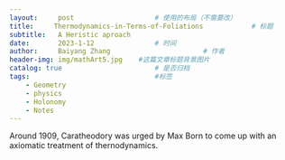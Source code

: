 ```yaml
---
layout:     post   				    # 使用的布局（不需要改）
title:     Thermodynamics-in-Terms-of-Foliations			# 标题 
subtitle:   A Heristic aproach
date:       2023-1-12 				# 时间
author:     Baiyang Zhang 						# 作者
header-img: img/mathArt5.jpg 	#这篇文章标题背景图片
catalog: true 						# 是否归档
tags:								#标签
    - Geometry
    - physics
    - Holonomy
    - Notes
---
```


Around 1909, Caratheodory was urged by Max Born to come up with an axiomatic treatment of thernodynamics. 